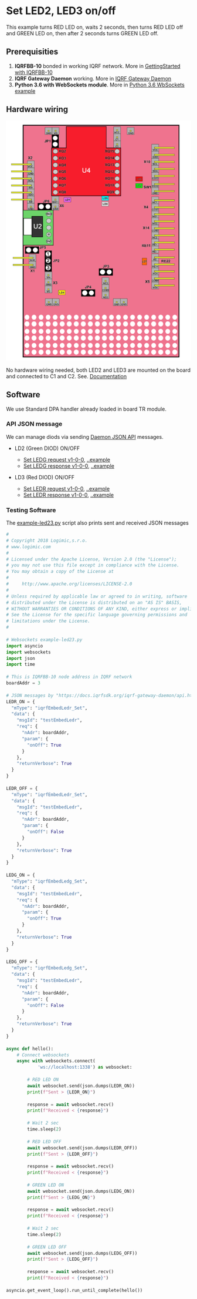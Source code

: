 # Set LED2, LED3 on/off

This example turns RED LED on, waits 2 seconds, then turns RED LED off and GREEN LED on, then after 2 seconds turns GREEN LED off.

## Prerequisities

1. **IQRFBB-10** bonded in working IQRF network. More in [GettingStarted with IQRFBB-10](https://github.com/logimic/iqrfboard/wiki)
2. **IQRF Gateway Daemon** working. More in [IQRF Gateway Daemon](https://github.com/logimic/iqrfboard/wiki/Get-IQRF-with-your-software#iqrf-gateway-daemon)
3. **Python 3.6 with WebSockets module**. More in [Python 3.6 WbSockets example](https://github.com/logimic/iqrfboard/wiki/Get-IQRF-with-your-software#python-36-websocket-example)

## Hardware wiring

![](../../files/datasheet/layout.png)

No hardware wiring needed, both LED2 and LED3 are mounted on the board and connected to C1 and C2. See. [Documentation](https://github.com/logimic/iqrfboard/wiki/Getting-Started-with-IQRFBB-10#iqrfbb-10-documentation)

## Software

We use Standard DPA handler already loaded in board TR module.

### API JSON message

We can manage diods via sending [Daemon JSON API](https://docs.iqrfsdk.org/iqrf-gateway-daemon/) messages.

* LD2 (Green DIOD) ON/OFF
  * [Set LEDG request v1-0-0](https://apidocs.iqrf.org/iqrf-gateway-daemon/json/#iqrf/iqrfEmbedLedg_Set-request-1-0-0.json), [..example](https://apidocs.iqrf.org/iqrf-gateway-daemon/json/iqrf/examples/iqrfEmbedLedg_Set-request-1-0-0-example.json)
  * [Set LEDG response v1-0-0](https://apidocs.iqrf.org/iqrf-gateway-daemon/json/#iqrf/iqrfEmbedLedr_Set-response-1-0-0.json), [..example](https://apidocs.iqrf.org/iqrf-gateway-daemon/json/iqrf/examples/iqrfEmbedLedr_Set-response-1-0-0-example.json)

* LD3 (Red DIOD) ON/OFF
  * [Set LEDR request v1-0-0](https://apidocs.iqrf.org/iqrf-gateway-daemon/json/#iqrf/iqrfEmbedLedr_Set-request-1-0-0.json), [..example](https://apidocs.iqrf.org/iqrf-gateway-daemon/json/iqrf/examples/iqrfEmbedLedr_Set-request-1-0-0-example.json)
  * [Set LEDR response v1-0-0](https://apidocs.iqrf.org/iqrf-gateway-daemon/json/#iqrf/iqrfEmbedLedr_Set-response-1-0-0.json), [..example](https://apidocs.iqrf.org/iqrf-gateway-daemon/json/iqrf/examples/iqrfEmbedLedr_Set-response-1-0-0-example.json)

### Testing Software

The [example-led23.py](example-led23.py) script also prints sent and received JSON messages

```py
#
# Copyright 2018 Logimic,s.r.o.
# www.logimic.com
#
# Licensed under the Apache License, Version 2.0 (the "License");
# you may not use this file except in compliance with the License.
# You may obtain a copy of the License at
#
#     http://www.apache.org/licenses/LICENSE-2.0
#
# Unless required by applicable law or agreed to in writing, software
# distributed under the License is distributed on an "AS IS" BASIS,
# WITHOUT WARRANTIES OR CONDITIONS OF ANY KIND, either express or implied.
# See the License for the specific language governing permissions and
# limitations under the License.
#

# Websockets example-led23.py
import asyncio
import websockets
import json
import time

# This is IQRFBB-10 node address in IQRF network
boardAddr = 3

# JSON messages by "https://docs.iqrfsdk.org/iqrf-gateway-daemon/api.html"
LEDR_ON = {
  "mType": "iqrfEmbedLedr_Set",
  "data": {
    "msgId": "testEmbedLedr",
    "req": {
      "nAdr": boardAddr,
      "param": {
        "onOff": True
      }
    },
    "returnVerbose": True
  }
}

LEDR_OFF = {
  "mType": "iqrfEmbedLedr_Set",
  "data": {
    "msgId": "testEmbedLedr",
    "req": {
      "nAdr": boardAddr,
      "param": {
        "onOff": False
      }
    },
    "returnVerbose": True
  }
}

LEDG_ON = {
  "mType": "iqrfEmbedLedg_Set",
  "data": {
    "msgId": "testEmbedLedr",
    "req": {
      "nAdr": boardAddr,
      "param": {
        "onOff": True
      }
    },
    "returnVerbose": True
  }
}

LEDG_OFF = {
  "mType": "iqrfEmbedLedg_Set",
  "data": {
    "msgId": "testEmbedLedr",
    "req": {
      "nAdr": boardAddr,
      "param": {
        "onOff": False
      }
    },
    "returnVerbose": True
  }
}

async def hello():
    # Connect websockets
    async with websockets.connect(
            'ws://localhost:1338') as websocket:

        # RED LED ON
        await websocket.send(json.dumps(LEDR_ON))
        print(f"Sent > {LEDR_ON}")

        response = await websocket.recv()
        print(f"Received < {response}")

        # Wait 2 sec
        time.sleep(2)

        # RED LED OFF
        await websocket.send(json.dumps(LEDR_OFF))
        print(f"Sent > {LEDR_OFF}")

        response = await websocket.recv()
        print(f"Received < {response}")        

        # GREEN LED ON
        await websocket.send(json.dumps(LEDG_ON))
        print(f"Sent > {LEDG_ON}")

        response = await websocket.recv()
        print(f"Received < {response}")        

        # Wait 2 sec
        time.sleep(2)

        # GREEN LED OFF
        await websocket.send(json.dumps(LEDG_OFF))
        print(f"Sent > {LEDG_OFF}")

        response = await websocket.recv()
        print(f"Received < {response}")            

asyncio.get_event_loop().run_until_complete(hello())
```
